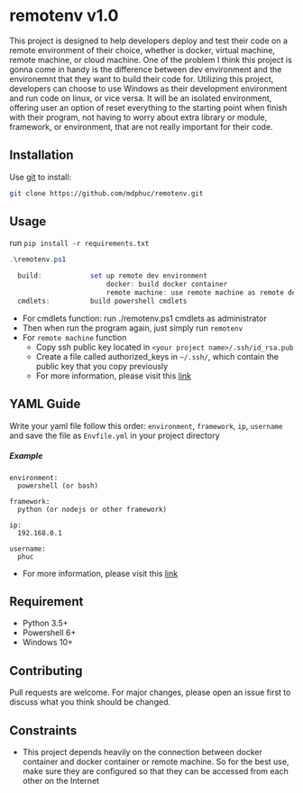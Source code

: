 # remotenv v1.0

This project is designed to help developers deploy and test their code on a remote environment of their choice, whether is docker, virtual machine, remote machine, or cloud machine. One of the problem I think this project is gonna come in handy is the difference between dev environment and the environemnt that they want to build their code for. Utilizing this project, developers can choose to use Windows as their development environment and run code on linux, or vice versa. It will be an isolated environment, offering user an option of reset everything to the starting point when finish with their program, not having to worry about extra library or module, framework, or environment, that are not really important for their code.

## Installation
Use <a href="https://git-scm.com/" target="_blank">git</a> to install:
```bash
git clone https://github.com/mdphuc/remotenv.git
```

## Usage
run ```pip install -r requirements.txt```
```powershell
.\remotenv.ps1

  build:            set up remote dev environment
                        docker: build docker container
                        remote machine: use remote machine as remote dev environment
  cmdlets:          build powershell cmdlets
```
- For cmdlets function: run ./remotenv.ps1 cmdlets as administrator
- Then when run the program again, just simply run ```remotenv```
- For ```remote machine``` function
  - Copy ssh public key located in ```<your project name>/.ssh/id_rsa.pub```
  - Create a file called authorized_keys in ```~/.ssh/```, which contain the public key that you copy previously
  - For more information, please visit this <a href="https://www.cyberciti.biz/faq/create-ssh-config-file-on-linux-unix">link</a>

## YAML Guide
Write your yaml file follow this order: `environment`, `framework`, `ip`, `username` and save the file as `Envfile.yml` in your project directory
##### Example 
```
environment:
  powershell (or bash)

framework:
  python (or nodejs or other framework)

ip:
  192.168.0.1

username:
  phuc
```
- For more information, please visit this <a href="https://www.cloudbees.com/blog/yaml-tutorial-everything-you-need-get-started">link</a>

## Requirement
- Python 3.5+
- Powershell 6+
- Windows 10+

## Contributing
Pull requests are welcome. For major changes, please open an issue first to discuss what you think should be changed.

## Constraints
- This project depends heavily on the connection between docker container and docker container or remote machine. So for the best use, make sure they are configured so that they can be accessed from each other on the Internet
